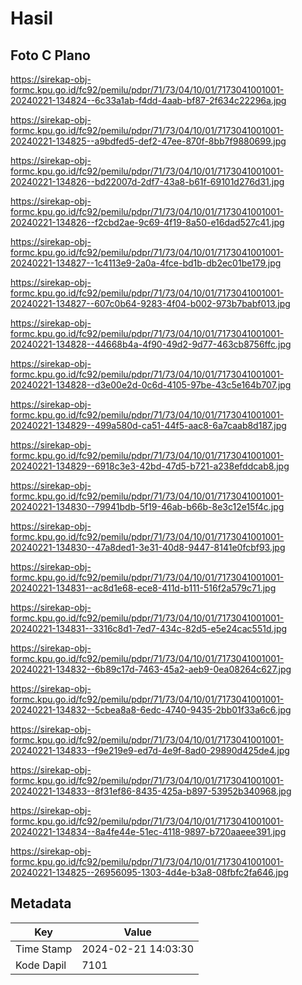 # Hasil

## Foto C Plano

https://sirekap-obj-formc.kpu.go.id/fc92/pemilu/pdpr/71/73/04/10/01/7173041001001-20240221-134824--6c33a1ab-f4dd-4aab-bf87-2f634c22296a.jpg

https://sirekap-obj-formc.kpu.go.id/fc92/pemilu/pdpr/71/73/04/10/01/7173041001001-20240221-134825--a9bdfed5-def2-47ee-870f-8bb7f9880699.jpg

https://sirekap-obj-formc.kpu.go.id/fc92/pemilu/pdpr/71/73/04/10/01/7173041001001-20240221-134826--bd22007d-2df7-43a8-b61f-69101d276d31.jpg

https://sirekap-obj-formc.kpu.go.id/fc92/pemilu/pdpr/71/73/04/10/01/7173041001001-20240221-134826--f2cbd2ae-9c69-4f19-8a50-e16dad527c41.jpg

https://sirekap-obj-formc.kpu.go.id/fc92/pemilu/pdpr/71/73/04/10/01/7173041001001-20240221-134827--1c4113e9-2a0a-4fce-bd1b-db2ec01be179.jpg

https://sirekap-obj-formc.kpu.go.id/fc92/pemilu/pdpr/71/73/04/10/01/7173041001001-20240221-134827--607c0b64-9283-4f04-b002-973b7babf013.jpg

https://sirekap-obj-formc.kpu.go.id/fc92/pemilu/pdpr/71/73/04/10/01/7173041001001-20240221-134828--44668b4a-4f90-49d2-9d77-463cb8756ffc.jpg

https://sirekap-obj-formc.kpu.go.id/fc92/pemilu/pdpr/71/73/04/10/01/7173041001001-20240221-134828--d3e00e2d-0c6d-4105-97be-43c5e164b707.jpg

https://sirekap-obj-formc.kpu.go.id/fc92/pemilu/pdpr/71/73/04/10/01/7173041001001-20240221-134829--499a580d-ca51-44f5-aac8-6a7caab8d187.jpg

https://sirekap-obj-formc.kpu.go.id/fc92/pemilu/pdpr/71/73/04/10/01/7173041001001-20240221-134829--6918c3e3-42bd-47d5-b721-a238efddcab8.jpg

https://sirekap-obj-formc.kpu.go.id/fc92/pemilu/pdpr/71/73/04/10/01/7173041001001-20240221-134830--79941bdb-5f19-46ab-b66b-8e3c12e15f4c.jpg

https://sirekap-obj-formc.kpu.go.id/fc92/pemilu/pdpr/71/73/04/10/01/7173041001001-20240221-134830--47a8ded1-3e31-40d8-9447-8141e0fcbf93.jpg

https://sirekap-obj-formc.kpu.go.id/fc92/pemilu/pdpr/71/73/04/10/01/7173041001001-20240221-134831--ac8d1e68-ece8-411d-b111-516f2a579c71.jpg

https://sirekap-obj-formc.kpu.go.id/fc92/pemilu/pdpr/71/73/04/10/01/7173041001001-20240221-134831--3316c8d1-7ed7-434c-82d5-e5e24cac551d.jpg

https://sirekap-obj-formc.kpu.go.id/fc92/pemilu/pdpr/71/73/04/10/01/7173041001001-20240221-134832--6b89c17d-7463-45a2-aeb9-0ea08264c627.jpg

https://sirekap-obj-formc.kpu.go.id/fc92/pemilu/pdpr/71/73/04/10/01/7173041001001-20240221-134832--5cbea8a8-6edc-4740-9435-2bb01f33a6c6.jpg

https://sirekap-obj-formc.kpu.go.id/fc92/pemilu/pdpr/71/73/04/10/01/7173041001001-20240221-134833--f9e219e9-ed7d-4e9f-8ad0-29890d425de4.jpg

https://sirekap-obj-formc.kpu.go.id/fc92/pemilu/pdpr/71/73/04/10/01/7173041001001-20240221-134833--8f31ef86-8435-425a-b897-53952b340968.jpg

https://sirekap-obj-formc.kpu.go.id/fc92/pemilu/pdpr/71/73/04/10/01/7173041001001-20240221-134834--8a4fe44e-51ec-4118-9897-b720aaeee391.jpg

https://sirekap-obj-formc.kpu.go.id/fc92/pemilu/pdpr/71/73/04/10/01/7173041001001-20240221-134825--26956095-1303-4d4e-b3a8-08fbfc2fa646.jpg


## Metadata

| Key        | Value               |
| ---------- | ------------------- |
| Time Stamp | 2024-02-21 14:03:30 |
| Kode Dapil | 7101                |



